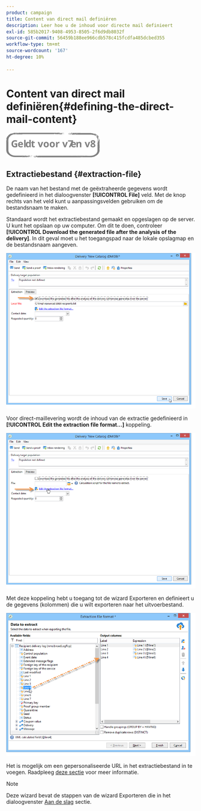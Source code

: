 ```yaml
---
product: campaign
title: Content van direct mail definiëren
description: Leer hoe u de inhoud voor directe mail definieert
exl-id: 585b2017-9408-4953-8505-2f6d9db8032f
source-git-commit: 56459b188ee966cdb578c415fcdfa485dcbed355
workflow-type: tm+mt
source-wordcount: '167'
ht-degree: 10%

---
```


# Content van direct mail definiëren{#defining-the-direct-mail-content}

![](../../assets/common.svg)

## Extractiebestand {#extraction-file}

De naam van het bestand met de geëxtraheerde gegevens wordt gedefinieerd in het dialoogvenster **[!UICONTROL File]** veld. Met de knop rechts van het veld kunt u aanpassingsvelden gebruiken om de bestandsnaam te maken.

Standaard wordt het extractiebestand gemaakt en opgeslagen op de server. U kunt het opslaan op uw computer. Om dit te doen, controleer **[!UICONTROL Download the generated file after the analysis of the delivery]**. In dit geval moet u het toegangspad naar de lokale opslagmap en de bestandsnaam aangeven.

![](assets/s_ncs_user_mail_delivery_local_file.png)

Voor direct-maillevering wordt de inhoud van de extractie gedefinieerd in **[!UICONTROL Edit the extraction file format...]** koppeling.

![](assets/s_ncs_user_mail_delivery_format_link.png)

Met deze koppeling hebt u toegang tot de wizard Exporteren en definieert u de gegevens (kolommen) die u wilt exporteren naar het uitvoerbestand.

![](assets/s_ncs_user_mail_delivery_format_wz.png)

Het is mogelijk om een gepersonaliseerde URL in het extractiebestand in te voegen. Raadpleeg [deze sectie](../../web/using/publishing-a-web-form.md) voor meer informatie.

>[!NOTE]
>
>Deze wizard bevat de stappen van de wizard Exporteren die in het dialoogvenster [Aan de slag](../../platform/using/executing-export-jobs.md) sectie.
